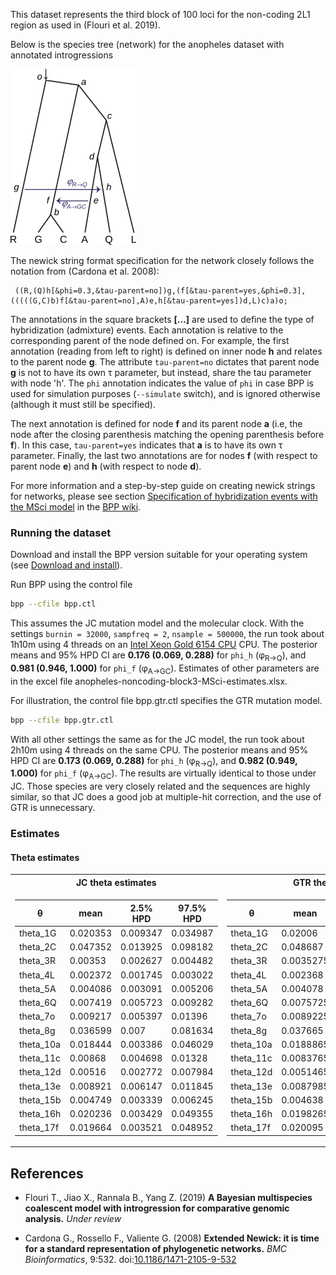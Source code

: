 This dataset represents the third block of 100 loci for the non-coding 2L1
region as used in (Flouri et al. 2019).

Below is the species tree (network) for the anopheles dataset with annotated introgressions 

![anopheles species network](https://raw.githubusercontent.com/xflouris/assets/master/bpp/anopheles/anopheles.png)

The newick string format specification for the network closely follows the notation from (Cardona et al. 2008):

```
 ((R,(Q)h[&phi=0.3,&tau-parent=no])g,(f[&tau-parent=yes,&phi=0.3],(((((G,C)b)f[&tau-parent=no],A)e,h[&tau-parent=yes])d,L)c)a)o;
```

The annotations in the square brackets **[...]** are used to define the type of
hybridization (admixture) events. Each annotation is relative to the
corresponding parent of the node defined on. For example, the first annotation
(reading from left to right) is defined on inner node **h** and relates to the
parent node **g**. The attribute `tau-parent=no` dictates that parent node
**g** is not to have its own &tau; parameter, but instead, share the tau
parameter with node 'h'.  The `phi` annotation indicates the value of `phi` in
case BPP is used for simulation purposes (`--simulate` switch), and is ignored
otherwise (although it must still be specified).

The next annotation is defined for node **f** and its parent node **a** (i.e,
the node after the closing parenthesis matching the opening parenthesis before
**f**). In this case, `tau-parent=yes` indicates that **a** is to have its own
&tau; parameter. Finally, the last two annotations are for nodes **f** (with
respect to parent node **e**) and **h** (with respect to node **d**).

For more information and a step-by-step guide on creating newick strings for
networks, please see section
[Specification of hybridization events with the MSci model](https://github.com/bpp/bpp/wiki/Specification-of-hybridization-events-with-the-MSci-model)
in the [BPP wiki](https://github.com/bpp/bpp/wiki).

### Running the dataset

Download and install the BPP version suitable for your operating system (see
[Download and install](https://github.com/bpp/bpp#download-and-install)).

Run BPP using the control file

```bash
bpp --cfile bpp.ctl
```
This assumes the JC mutation model and the molecular clock.  With the settings
`burnin = 32000`, `sampfreq = 2`, `nsample = 500000`, the run took about 1h10m
using 4 threads on an
[Intel Xeon Gold 6154 CPU](https://ark.intel.com/content/www/us/en/ark/products/120495/intel-xeon-gold-6154-processor-24-75m-cache-3-00-ghz.html)
CPU. The posterior means and 95% HPD CI are **0.176 (0.069, 0.288)** for
`phi_h` (&phi;<sub>R&rarr;Q</sub>), and **0.981 (0.946, 1.000)** for
`phi_f` (&phi;<sub>A&rarr;GC</sub>).  Estimates of other parameters
are in the excel file anopheles-noncoding-block3-MSci-estimates.xlsx.


For illustration, the control file bpp.gtr.ctl specifies the GTR mutation
model.

```bash
bpp --cfile bpp.gtr.ctl
```

With all other settings the same as for the JC model, the run took about 2h10m
using 4 threads on the same CPU.  The posterior means and 95% HPD CI are
**0.173 (0.069, 0.288)** for `phi_h` (&phi;<sub>R&rarr;Q</sub>), and 
**0.982 (0.949, 1.000)** for `phi_f` (&phi;<sub>A&rarr;GC</sub>).  The results
are virtually identical to those under JC.  Those species are very closely
related and the sequences are highly similar, so that JC does a good job at
multiple-hit correction, and the use of GTR is unnecessary.

### Estimates

#### Theta estimates

<table>
<tr><th>JC theta estimates</th><th>GTR theta estimates</th></tr>
<tr><td>

|   &theta;   | mean     | 2.5% HPD | 97.5% HPD |
|-------------|----------|----------|-----------|
| theta_1G    | 0.020353 | 0.009347 | 0.034987  |
| theta_2C    | 0.047352 | 0.013925 | 0.098182  |
| theta_3R    | 0.00353  | 0.002627 | 0.004482  |
| theta_4L    | 0.002372 | 0.001745 | 0.003022  |
| theta_5A    | 0.004086 | 0.003091 | 0.005206  |
| theta_6Q    | 0.007419 | 0.005723 | 0.009282  |
| theta_7o    | 0.009217 | 0.005397 | 0.01396   |
| theta_8g    | 0.036599 | 0.007    | 0.081634  |
| theta_10a   | 0.018444 | 0.003386 | 0.046029  |
| theta_11c   | 0.00868  | 0.004698 | 0.01328   |
| theta_12d   | 0.00516  | 0.002772 | 0.007984  |
| theta_13e   | 0.008921 | 0.006147 | 0.011845  |
| theta_15b   | 0.004749 | 0.003339 | 0.006245  |
| theta_16h   | 0.020236 | 0.003429 | 0.049355  |
| theta_17f   | 0.019664 | 0.003521 | 0.048952  |

</td><td>

|   &theta;   | mean      |  2.5% HPD | 97.5% HPD  |
|-------------|-----------|-----------|------------|
| theta_1G    | 0.02006   | 0.00941   | 0.0343645  |
| theta_2C    | 0.048687  | 0.0142785 | 0.102599   |
| theta_3R    | 0.0035275 | 0.0026305 | 0.0044685  |
| theta_4L    | 0.002368  | 0.0017355 | 0.0030165  |
| theta_5A    | 0.004078  | 0.0030815 | 0.005151   |
| theta_6Q    | 0.0075725 | 0.0058235 | 0.009477   |
| theta_7o    | 0.0089225 | 0.005873  | 0.0122755  |
| theta_8g    | 0.037665  | 0.007166  | 0.082657   |
| theta_10a   | 0.0188865 | 0.0034215 | 0.047591   |
| theta_11c   | 0.0083765 | 0.00481   | 0.0125065  |
| theta_12d   | 0.0051465 | 0.0028495 | 0.0079185  |
| theta_13e   | 0.0087985 | 0.0060765 | 0.0116845  |
| theta_15b   | 0.004638  | 0.0032715 | 0.006078   |
| theta_16h   | 0.0198265 | 0.0035675 | 0.0491005  |
| theta_17f   | 0.020095  | 0.00343   | 0.049422   |

</td></tr> </table>

## References

* Flouri T., Jiao X., Rannala B., Yang Z. (2019)
**A Bayesian multispecies coalescent model with introgression for comparative genomic analysis.**
*Under review*

* Cardona G., Rossello F., Valiente G. (2008)
**Extended Newick: it is time for a standard representation of phylogenetic networks.**
*BMC Bioinformatics*, 9:532.
doi:[10.1186/1471-2105-9-532](https://doi.org/10.1186/1471-2105-9-532)
